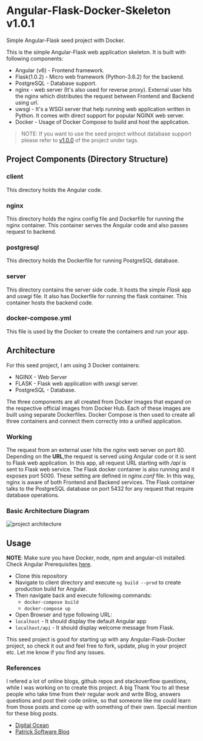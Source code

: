 # Angular-Flask-Docker-Skeleton v1.0.1
Simple Angular-Flask seed project with Docker.

This is the simple Angular-Flask web application skeleton. It is built with following components:
* Angular (v6) - Frontend framework.
* Flask(1.0.2) - Micro web framework (Python-3.6.2) for the backend.
* PostgreSQL - Database support. 
* nginx - web server (It's also used for reverse proxy). External user hits the nginx which distributes the request between Frontend and Backend using url.
* uwsgi - It's a WSGI server that help running web application written in Python. It comes with direct support for popular NGINX web server.
* Docker - Usage of Docker Compose to build and host the application.

> NOTE: If you want to use the seed project without database support please refer to [v1.0.0](https://github.com/mrsan22/Angular-Flask-Docker-Skeleton/tree/v1.0.0) of 
the project under tags.

## Project Components (Directory Structure)

### client
This directory holds the Angular code.

### nginx
This directory holds the nginx config file and Dockerfile for running the nginx container. This container serves the Angular code and also passes request to backend.

### postgresql
This directory holds the Dockerfile for running PostgreSQL database.

### server
This directory contains the server side code. It hosts the simple *Flask* app and *uswgi* file. It also has Dockerfile for running the flask container. This container hosts the backend code.

### docker-compose.yml
This file is used by the Docker to create the containers and run your app.

## Architecture
For this seed project, I am using 3 Docker containers:
* NGINX - Web Server
* FLASK - Flask web application with *uwsgi* server.
* PostgreSQL - Database.

The three components are all created from Docker images that expand on the respective official 
images from Docker Hub. Each of these images are built using separate Dockerfiles. Docker Compose
 is then used to create all three containers and connect them correctly into a unified application.
 
### Working
The request from an external user hits the *nginx* web server on port 80. Depending on the 
__URL__,the request is served using Angular code or it is sent to Flask web application. In this 
app, all request URL starting with */api* is sent to Flask web service. The Flask docker 
container is also running and it exposes port 5000. These setting are defined in *nginx.conf* 
file. In this way, nginx is aware of both Frontend and Backend services. The Flask container 
talks to the PostgreSQL database on port 5432 for any request that require database operations. 

### Basic Architecture Diagram
![project architecture](https://github.com/mrsan22/Angular-Flask-Docker-Skeleton/blob/master/project_architecture.png)

## Usage
__NOTE__: Make sure you have Docker, node, npm and angular-cli installed. Check Angular 
Prerequisites [here](https://github.com/angular/angular-cli#prerequisites).
* Clone this repository
* Navigate to client directory and execute `ng build --prod` to create production build for Angular.
* Then navigate back and execute following commands:
  * `docker-compose build`
  * `docker-compose up`
 * Open Browser and type following URL:
  * `localhost` - It should display the default Angular app
  * `localhost/api` - It should display welcome message from Flask.

This seed project is good for starting up with any Angular-Flask-Docker project, so check it out and feel free to fork, update, plug in your project etc. Let me know if you find any issues.

### References
I refered a lot of online blogs, github repos and stackoverflow questions, while I was working on to create this project. A big Thank You to all these people who take time from their regular work and write Blog, answers questions and post their code online, so that someone like me could learn from those posts and come up with something of their own. Special mention for these blog posts.
* [Digital Ocean](https://www.digitalocean.com/community/tutorials/how-to-serve-flask-applications-with-uwsgi-and-nginx-on-ubuntu-14-04)
* [Patrick Software Blog](http://www.patricksoftwareblog.com/how-to-use-docker-and-docker-compose-to-create-a-flask-application/)
